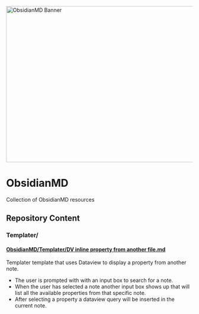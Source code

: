 
<img width="1531" height="420" alt="ObsidianMD Banner" src="https://github.com/user-attachments/assets/ca6cd6a3-fa05-479a-9b44-846518d0f41a" />

# ObsidianMD
Collection of ObsidianMD resources

## Repository Content

### Templater/

#### [ObsidianMD/Templater/DV inline property from another file.md](https://github.com/elvarb/ObsidianMD/blob/main/Templater/DV%20inline%20property%20from%20another%20file.md?plain=1)
Templater template that uses Dataview to display a property from another note.
- The user is prompted with with an input box to search for a note. 
- When the user has selected a note another input box shows up that will list all the available properties from that specific note.
- After selecting a property a dataview query will be inserted in the current note.
